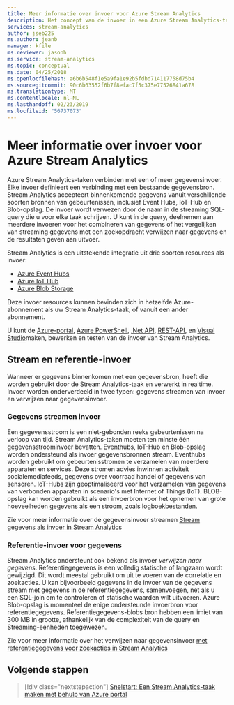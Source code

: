 ```yaml
---
title: Meer informatie over invoer voor Azure Stream Analytics
description: Het concept van de invoer in een Azure Stream Analytics-taak vergelijken streaming invoer voor de referentie-invoer voor gegevens in dit artikel beschreven.
services: stream-analytics
author: jseb225
ms.author: jeanb
manager: kfile
ms.reviewer: jasonh
ms.service: stream-analytics
ms.topic: conceptual
ms.date: 04/25/2018
ms.openlocfilehash: a6b6b548f1e5a9fa1e92b5fdbd714117758d75b4
ms.sourcegitcommit: 90c6b63552f6b7f8efac7f5c375e77526841a678
ms.translationtype: MT
ms.contentlocale: nl-NL
ms.lasthandoff: 02/23/2019
ms.locfileid: "56737073"
---
```

# <a name="understand-inputs-for-azure-stream-analytics"></a>Meer informatie over invoer voor Azure Stream Analytics

Azure Stream Analytics-taken verbinden met een of meer gegevensinvoer. Elke invoer definieert een verbinding met een bestaande gegevensbron. Stream Analytics accepteert binnenkomende gegevens vanuit verschillende soorten bronnen van gebeurtenissen, inclusief Event Hubs, IoT-Hub en Blob-opslag. De invoer wordt verwezen door de naam in de streaming SQL-query die u voor elke taak schrijven. U kunt in de query, deelnemen aan meerdere invoeren voor het combineren van gegevens of het vergelijken van streaming gegevens met een zoekopdracht verwijzen naar gegevens en de resultaten geven aan uitvoer. 

Stream Analytics is een uitstekende integratie uit drie soorten resources als invoer:
- [Azure Event Hubs](https://azure.microsoft.com/services/event-hubs/)
- [Azure IoT Hub](https://azure.microsoft.com/services/iot-hub/) 
- [Azure Blob Storage](https://azure.microsoft.com/services/storage/blobs/) 

Deze invoer resources kunnen bevinden zich in hetzelfde Azure-abonnement als uw Stream Analytics-taak, of vanuit een ander abonnement.

U kunt de [Azure-portal](stream-analytics-quick-create-portal.md#configure-job-input), [Azure PowerShell](https://docs.microsoft.com/powershell/module/az.streamanalytics/New-azStreamAnalyticsInput), [.Net API](https://docs.microsoft.com/dotnet/api/microsoft.azure.management.streamanalytics.inputsoperationsextensions), [REST-API](https://docs.microsoft.com/rest/api/streamanalytics/stream-analytics-input), en [Visual Studio](stream-analytics-tools-for-visual-studio-install.md)maken, bewerken en testen van de invoer van Stream Analytics.

## <a name="stream-and-reference-inputs"></a>Stream en referentie-invoer
Wanneer er gegevens binnenkomen met een gegevensbron, heeft die worden gebruikt door de Stream Analytics-taak en verwerkt in realtime. Invoer worden onderverdeeld in twee typen: gegevens streamen van invoer en verwijzen naar gegevensinvoer.

### <a name="data-stream-input"></a>Gegevens streamen invoer
Een gegevensstroom is een niet-gebonden reeks gebeurtenissen na verloop van tijd. Stream Analytics-taken moeten ten minste één gegevensstroominvoer bevatten. Eventhubs, IoT-Hub en Blob-opslag worden ondersteund als invoer gegevensbronnen stream. Eventhubs worden gebruikt om gebeurtenisstromen te verzamelen van meerdere apparaten en services. Deze stromen advies inwinnen activiteit socialemediafeeds, gegevens over voorraad handel of gegevens van sensoren. IoT-Hubs zijn geoptimaliseerd voor het verzamelen van gegevens van verbonden apparaten in scenario's met Internet of Things (IoT).  BLOB-opslag kan worden gebruikt als een invoerbron voor het opnemen van grote hoeveelheden gegevens als een stroom, zoals logboekbestanden.  

Zie voor meer informatie over de gegevensinvoer streamen [Stream gegevens als invoer in Stream Analytics](stream-analytics-define-inputs.md)

### <a name="reference-data-input"></a>Referentie-invoer voor gegevens
Stream Analytics ondersteunt ook bekend als invoer *verwijzen naar gegevens*. Referentiegegevens is een volledig statische of langzaam wordt gewijzigd. Dit wordt meestal gebruikt om uit te voeren van de correlatie en zoekacties. U kan bijvoorbeeld gegevens in de invoer van de gegevens stream met gegevens in de referentiegegevens, samenvoegen, net als u een SQL-join om te controleren of statische waarden wilt uitvoeren. Azure Blob-opslag is momenteel de enige ondersteunde invoerbron voor referentiegegevens. Referentiegegevens-blobs bron hebben een limiet van 300 MB in grootte, afhankelijk van de complexiteit van de query en Streaming-eenheden toegewezen.

Zie voor meer informatie over het verwijzen naar gegevensinvoer [met referentiegegevens voor zoekacties in Stream Analytics](stream-analytics-use-reference-data.md)

## <a name="next-steps"></a>Volgende stappen
> [!div class="nextstepaction"]
> [Snelstart: Een Stream Analytics-taak maken met behulp van Azure portal](stream-analytics-quick-create-portal.md)
